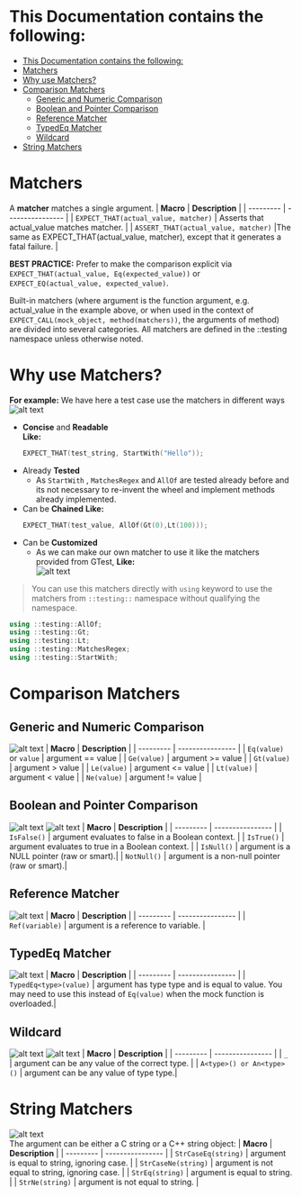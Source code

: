# This Documentation contains the following:
- [This Documentation contains the following:](#this-documentation-contains-the-following)
- [Matchers](#matchers)
- [Why use Matchers?](#why-use-matchers)
- [Comparison Matchers](#comparison-matchers)
  - [Generic and Numeric Comparison](#generic-and-numeric-comparison)
  - [Boolean and Pointer Comparison](#boolean-and-pointer-comparison)
  - [Reference Matcher](#reference-matcher)
  - [TypedEq Matcher](#typedeq-matcher)
  - [Wildcard](#wildcard)
- [String Matchers](#string-matchers)

# Matchers
A **matcher** matches a single argument.
| **Macro** | **Description**  |
| --------- | ---------------- |
| `EXPECT_THAT(actual_value, matcher)`	| Asserts that actual_value matches matcher. |
| `ASSERT_THAT(actual_value, matcher)`  |The same as EXPECT_THAT(actual_value, matcher), except that it generates a fatal failure. |

**BEST PRACTICE:** Prefer to make the comparison explicit via `EXPECT_THAT(actual_value, Eq(expected_value))` or `EXPECT_EQ(actual_value, expected_value)`.

Built-in matchers (where argument is the function argument, e.g. actual_value in the example above, or when used in the context of `EXPECT_CALL(mock_object, method(matchers))`, the arguments of method) are divided into several categories. All matchers are defined in the ::testing namespace unless otherwise noted.

# Why use Matchers?
**For example:**
We have here a test case use the matchers in different ways<br>
![alt text](Images/image43.png)<br>
- **Concise** and **Readable** <br>
    **Like:**<br>
    ```c++
    EXPECT_THAT(test_string, StartWith("Hello"));
    ```
- Already **Tested**<br>
  - As `StartWith` , `MatchesRegex` and `AllOf` are tested already before and its not necessary to re-invent the wheel and implement methods already implemented.
- Can be **Chained**
    **Like:**<br>
    ```c++
    EXPECT_THAT(test_value, AllOf(Gt(0),Lt(100)));
    ```
- Can be **Customized**
  - As we can make our own matcher to use it like the matchers provided from GTest, **Like:**<br>
  ![alt text](Images/image44.png)

> You can use this matchers directly with `using` keyword to use the matchers from `::testing::` namespace without qualifying the namespace.

```c++
using ::testing::AllOf;
using ::testing::Gt;
using ::testing::Lt;
using ::testing::MatchesRegex;
using ::testing::StartWith;
```

# Comparison Matchers
## Generic and Numeric Comparison
![alt text](Images/image45.png)
| **Macro** | **Description**  |
| --------- | ---------------- |
| `Eq(value)` or `value` | 	argument == value |
| `Ge(value)`	| argument >= value | 
| `Gt(value)`	| argument > value |
| `Le(value)`	| argument <= value |
| `Lt(value)`	| argument < value |
| `Ne(value)`	| argument != value |

## Boolean and Pointer Comparison
![alt text](Images/image46.png) ![alt text](Images/image47.png)
| **Macro** | **Description**  |
| --------- | ---------------- |
| `IsFalse()` | argument evaluates to false in a Boolean context. |
| `IsTrue()`	| argument evaluates to true in a Boolean context. |
| `IsNull()`	| argument is a NULL pointer (raw or smart).|
| `NotNull()`	| argument is a non-null pointer (raw or smart).|

## Reference Matcher
![alt text](Images/image48.png)
| **Macro** | **Description**  |
| --------- | ---------------- |
| `Ref(variable)`	| argument is a reference to variable. |

## TypedEq Matcher
![alt text](Images/image49.png)
| **Macro** | **Description**  |
| --------- | ---------------- |
| `TypedEq<type>(value)`	| argument has type type and is equal to value. You may need to use this instead of `Eq(value)` when the mock function is overloaded.|

## Wildcard
![alt text](Images/image50.png) ![alt text](Images/image51.png)
| **Macro** | **Description**  |
| --------- | ---------------- |
| `_`	| argument can be any value of the correct type. |
| `A<type>() or An<type>()`	| argument can be any value of type type.|

# String Matchers
![alt text](Images/image52.png)<br>
The argument can be either a C string or a C++ string object:
| **Macro** | **Description**  |
| --------- | ---------------- |
| `StrCaseEq(string)`	| argument is equal to string, ignoring case. |
| `StrCaseNe(string)` |	argument is not equal to string, ignoring case. |
| `StrEq(string)` |	argument is equal to string. |
| `StrNe(string)` |	argument is not equal to string. |